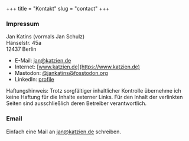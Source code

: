 +++
title = "Kontakt"
slug = "contact"
+++

### Impressum

<!-- two spaces at the end of the line to add a new newline! -->
Jan Katins (vormals Jan Schulz)  
Hänselstr. 45a  
12437 Berlin

- E-Mail: [jan@katzien.de](mailto:jan@katzien.de)
- Internet: [www.katzien.de](https://www.katzien.de)
- Mastodon: [@jankatins@fosstodon.org](https://fosstodon.org/@jankatins)
- LinkedIn: [profile](https://www.linkedin.com/in/jankatins/)

Haftungshinweis: Trotz sorgfältiger inhaltlicher Kontrolle übernehme ich
keine Haftung für die Inhalte externer Links. Für den Inhalt der
verlinkten Seiten sind ausschließlich deren Betreiber verantwortlich.

### Email

Einfach eine Mail an [jan@katzien.de](mailto:jan@katzien.de) schreiben.
